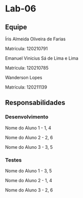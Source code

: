 # Lab-06


## Equipe

Íris Almeida Oliveira de Farias

Matrícula: 120210791

Emanuel Vinicius Sá de Lima e Lima

Matrícula: 120210785

Wanderson Lopes 

Matrícula: 120211139




## Responsabilidades


### Desenvolvimento


Nome do Aluno 1 - 1, 4

Nome do Aluno 2 - 2, 6

Nome do Aluno 3 - 3, 5


### Testes


Nome do Aluno 1 - 3, 5

Nome do Aluno 2 - 1, 4

Nome do Aluno 3 - 2, 6
